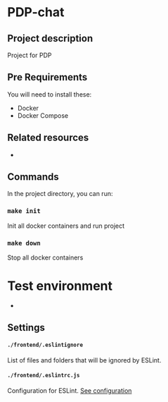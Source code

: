 # PDP-chat

## Project description
Project for PDP

## Pre Requirements
You will need to install these:
- Docker
- Docker Compose

## Related resources
-

## Commands

In the project directory, you can run:

### `make init`

Init all docker containers and run project

### `make down`

Stop all docker containers

# Test environment
-

## Settings

#### `./frontend/.eslintignore`
List of files and folders that will be ignored by ESLint.

#### `./frontend/.eslintrc.js`
Configuration for ESLint. [See configuration](https://eslint.org/docs/user-guide/configuring)
